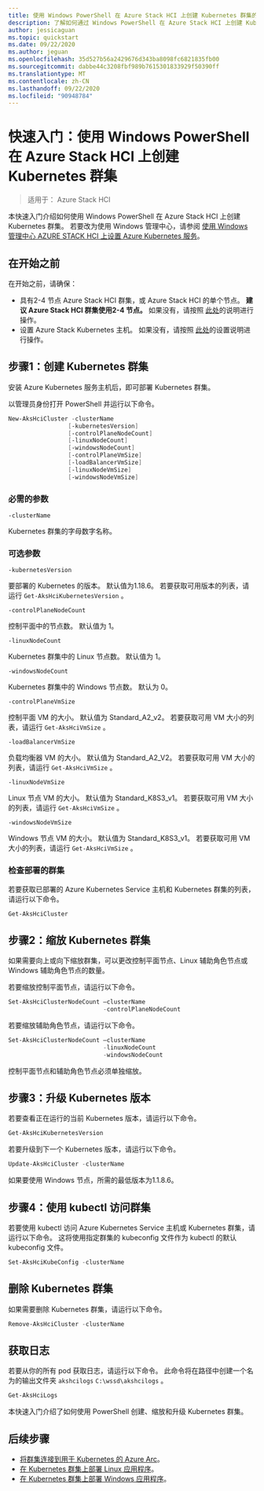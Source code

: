 ```yaml
---
title: 使用 Windows PowerShell 在 Azure Stack HCI 上创建 Kubernetes 群集的快速入门
description: 了解如何通过 Windows PowerShell 在 Azure Stack HCI 上创建 Kubernetes 群集
author: jessicaguan
ms.topic: quickstart
ms.date: 09/22/2020
ms.author: jeguan
ms.openlocfilehash: 35d527b56a2429676d343ba8098fc6821835fb00
ms.sourcegitcommit: dabbe44c3208fbf989b7615301833929f50390ff
ms.translationtype: MT
ms.contentlocale: zh-CN
ms.lasthandoff: 09/22/2020
ms.locfileid: "90948784"
---
```

# <a name="quickstart-create-kubernetes-clusters-on-azure-stack-hci-using-windows-powershell"></a>快速入门：使用 Windows PowerShell 在 Azure Stack HCI 上创建 Kubernetes 群集

> 适用于： Azure Stack HCI

本快速入门介绍如何使用 Windows PowerShell 在 Azure Stack HCI 上创建 Kubernetes 群集。 若要改为使用 Windows 管理中心，请参阅 [使用 Windows 管理中心 AZURE STACK HCI 上设置 Azure Kubernetes 服务](setup.md)。

## <a name="before-you-begin"></a>在开始之前

在开始之前，请确保：

- 具有2-4 节点 Azure Stack HCI 群集，或 Azure Stack HCI 的单个节点。 **建议 Azure Stack HCI 群集使用2-4 节点。** 如果没有，请按照 [此处](./system-requirements.md)的说明进行操作。
- 设置 Azure Stack Kubernetes 主机。 如果没有，请按照 [此处](./setup-powershell.md)的设置说明进行操作。

## <a name="step-1-create-a-kubernetes-cluster"></a>步骤1：创建 Kubernetes 群集

安装 Azure Kubernetes 服务主机后，即可部署 Kubernetes 群集。

以管理员身份打开 PowerShell 并运行以下命令。

   ```powershell
   New-AksHciCluster -clusterName
                    [-kubernetesVersion]
                    [-controlPlaneNodeCount]
                    [-linuxNodeCount]
                    [-windowsNodeCount]
                    [-controlPlaneVmSize]
                    [-loadBalancerVmSize]
                    [-linuxNodeVmSize]
                    [-windowsNodeVmSize]
   ```

### <a name="required-parameters"></a>必需的参数

`-clusterName`

Kubernetes 群集的字母数字名称。

### <a name="optional-parameters"></a>可选参数

`-kubernetesVersion`

要部署的 Kubernetes 的版本。 默认值为1.18.6。 若要获取可用版本的列表，请运行 `Get-AksHciKubernetesVersion` 。

`-controlPlaneNodeCount`

控制平面中的节点数。 默认值为 1。

`-linuxNodeCount`

Kubernetes 群集中的 Linux 节点数。 默认值为 1。

`-windowsNodeCount`

Kubernetes 群集中的 Windows 节点数。 默认为 0。

`-controlPlaneVmSize`

控制平面 VM 的大小。 默认值为 Standard_A2_v2。 若要获取可用 VM 大小的列表，请运行 `Get-AksHciVmSize` 。

`-loadBalancerVmSize`

负载均衡器 VM 的大小。 默认值为 Standard_A2_V2。 若要获取可用 VM 大小的列表，请运行 `Get-AksHciVmSize` 。

`-linuxNodeVmSize`

Linux 节点 VM 的大小。 默认值为 Standard_K8S3_v1。 若要获取可用 VM 大小的列表，请运行 `Get-AksHciVmSize` 。

`-windowsNodeVmSize`

Windows 节点 VM 的大小。 默认值为 Standard_K8S3_v1。 若要获取可用 VM 大小的列表，请运行 `Get-AksHciVmSize` 。

### <a name="check-your-deployed-clusters"></a>检查部署的群集

若要获取已部署的 Azure Kubernetes Service 主机和 Kubernetes 群集的列表，请运行以下命令。

```powershell
Get-AksHciCluster
```

## <a name="step-2-scale-a-kubernetes-cluster"></a>步骤2：缩放 Kubernetes 群集

如果需要向上或向下缩放群集，可以更改控制平面节点、Linux 辅助角色节点或 Windows 辅助角色节点的数量。

若要缩放控制平面节点，请运行以下命令。

```powershell
Set-AksHciClusterNodeCount –clusterName
                           -controlPlaneNodeCount
```

若要缩放辅助角色节点，请运行以下命令。

```powershell
Set-AksHciClusterNodeCount –clusterName
                           -linuxNodeCount
                           -windowsNodeCount
```

控制平面节点和辅助角色节点必须单独缩放。

## <a name="step-3-upgrade-kubernetes-version"></a>步骤3：升级 Kubernetes 版本

若要查看正在运行的当前 Kubernetes 版本，请运行以下命令。

```powershell
Get-AksHciKubernetesVersion
```

若要升级到下一个 Kubernetes 版本，请运行以下命令。

```powershell
Update-AksHciCluster -clusterName
```

如果要使用 Windows 节点，所需的最低版本为1.1.8.6。

## <a name="step-4-access-your-clusters-using-kubectl"></a>步骤4：使用 kubectl 访问群集

若要使用 kubectl 访问 Azure Kubernetes Service 主机或 Kubernetes 群集，请运行以下命令。 这将使用指定群集的 kubeconfig 文件作为 kubectl 的默认 kubeconfig 文件。

```powershell
Set-AksHciKubeConfig -clusterName
```

## <a name="delete-a-kubernetes-cluster"></a>删除 Kubernetes 群集

如果需要删除 Kubernetes 群集，请运行以下命令。

```powershell
Remove-AksHciCluster -clusterName
```

## <a name="get-logs"></a>获取日志

若要从你的所有 pod 获取日志，请运行以下命令。 此命令将在路径中创建一个名为的输出文件夹 `akshcilogs` `C:\wssd\akshcilogs` 。

```powershell
Get-AksHciLogs
```

本快速入门介绍了如何使用 PowerShell 创建、缩放和升级 Kubernetes 群集。

## <a name="next-steps"></a>后续步骤

- [将群集连接到用于 Kubernetes 的 Azure Arc](./connect-to-arc.md)。
- [在 Kubernetes 群集上部署 Linux 应用程序](./deploy-linux-application.md)。
- [在 Kubernetes 群集上部署 Windows 应用程序](./deploy-windows-application.md)。

